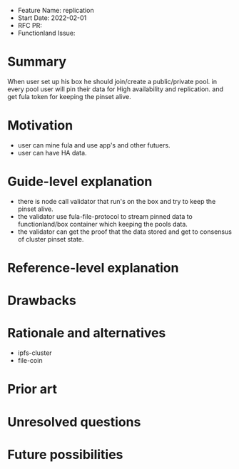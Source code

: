 - Feature Name: replication
- Start Date: 2022-02-01
- RFC PR:
- Functionland Issue:

# Summary
[summary]: #summary

When user set up his box he should join/create a public/private pool. 
in every pool user will pin their data for High availability and replication. and get fula token for keeping the pinset alive. 

# Motivation
[motivation]: #motivation

- user can mine fula and use app's and other futuers.
- user can have HA data.

# Guide-level explanation
[guide-level-explanation]: #guide-level-explanation
- there is node call validator that run's on the box and try to keep the pinset alive.
- the validator use fula-file-protocol to stream pinned data to functionland/box container which keeping the pools data.
- the validator can get the proof that the data stored and get to consensus of cluster pinset state.

# Reference-level explanation
[reference-level-explanation]: #reference-level-explanation



# Drawbacks
[drawbacks]: #drawbacks


# Rationale and alternatives
[rationale-and-alternatives]: #rationale-and-alternatives
- ipfs-cluster
- file-coin

# Prior art
[prior-art]: #prior-art


# Unresolved questions
[unresolved-questions]: #unresolved-questions



# Future possibilities
[future-possibilities]: #future-possibilities

